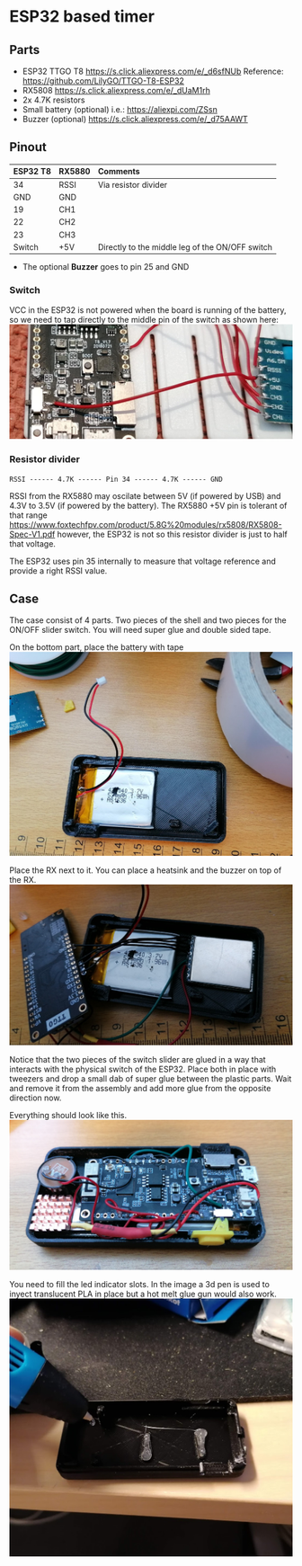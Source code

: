 # ESP32 based timer #

## Parts ##
* ESP32 TTGO T8 https://s.click.aliexpress.com/e/_d6sfNUb Reference: https://github.com/LilyGO/TTGO-T8-ESP32
* RX5808 https://s.click.aliexpress.com/e/_dUaM1rh
* 2x 4.7K resistors
* Small battery (optional) i.e.: https://aliexpi.com/ZSsn
* Buzzer (optional) https://s.click.aliexpress.com/e/_d75AAWT

## Pinout ##
| ESP32 T8 | RX5880 | Comments |
| :------------- |:-------------| :-----|
| 34 | RSSI | Via resistor divider |
| GND | GND | |
| 19 | CH1 | |
| 22 | CH2 | |
| 23 | CH3 | |
| Switch | +5V | Directly to the middle leg of the ON/OFF switch |

* The optional **Buzzer** goes to pin 25 and GND

### Switch 

VCC in the ESP32 is not powered when the board is running of the battery, so we need to tap directly to the middle pin of the switch as shown here:
![](images/vbat.PNG)

### Resistor divider

    RSSI ------ 4.7K ------ Pin 34 ------ 4.7K ------ GND

RSSI from the RX5880 may oscilate between 5V (if powered by USB) and 4.3V to 3.5V (if powered by the battery). The RX5880 +5V pin is tolerant of that range https://www.foxtechfpv.com/product/5.8G%20modules/rx5808/RX5808-Spec-V1.pdf however, the ESP32 is not so this resistor divider is just to half that voltage. 

The ESP32 uses pin 35 internally to measure that voltage reference and provide a right RSSI value.

## Case
The case consist of 4 parts. Two pieces of the shell and two pieces for the ON/OFF slider switch. You will need super glue and double sided tape.

On the bottom part, place the battery with tape
![](images/case_01.PNG)

Place the RX next to it. You can place a heatsink and the buzzer on top of the RX.
![](images/case_02.PNG)

Notice that the two pieces of the switch slider are glued in a way that interacts with the physical switch of the ESP32. Place both in place with tweezers and drop a small dab of super glue between the plastic parts. Wait and remove it from the assembly and add more glue from the opposite direction now.

Everything should look like this. 
![](images/case_03.PNG)

You need to fill the led indicator slots. In the image a 3d pen is used to inyect translucent PLA in place but a hot melt glue gun would also work.
![](images/case_04.PNG)



